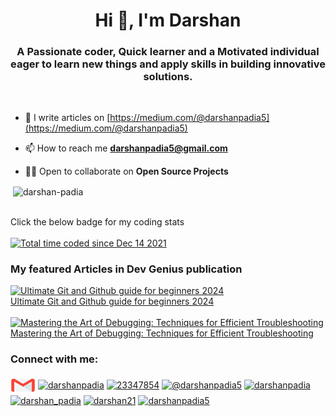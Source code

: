 <h1 align="center">Hi 👋, I'm Darshan</h1>
<h3 align="center">A Passionate coder, Quick learner and a Motivated individual eager to learn new things and apply skills in building innovative solutions.</h3> <br/>

- 📝 I write articles on [https://medium.com/@darshanpadia5](https://medium.com/@darshanpadia5)

<!--- 💬 Ask me about **Web Development** -->

- 📫 How to reach me **darshanpadia5@gmail.com**

- 🤝🏻 Open to collaborate on **Open Source Projects**
<!-- darshanpadia darshan padia darshanpadia darshan padia darshanpadia darshan padia darshanpadia darshan padia darshanpadia darshan padia darshanpadia darshan padia -->
<!-- darshanpadia darshan padia darshanpadia darshan padia darshanpadia darshan padia darshanpadia darshan padia darshanpadia darshan padia darshanpadia darshan padia -->
<!-- darshanpadia darshan padia darshanpadia darshan padia darshanpadia darshan padia darshanpadia darshan padia darshanpadia darshan padia darshanpadia darshan padia -->
<!-- darshanpadia darshan padia darshanpadia darshan padia darshanpadia darshan padia darshanpadia darshan padia darshanpadia darshan padia darshanpadia darshan padia -->

<!-- - 📄 Know about my experiences [Darshan's Resume](https://drive.google.com/file/d/13_nqx8gtlT1iTiJOnp2msarcTmMG_QNK/view?usp=sharing)0 -->
<p>&nbsp;<img align="center" src="https://github-readme-stats.vercel.app/api?username=darshan-padia&theme=chartreuse-dark&show_icons=true&locale=en" alt="darshan-padia" /></p>
  <br/>
Click the below badge for my coding stats <br> <br>
<a href="https://wakatime.com/@0d5b68ac-b163-4bed-8181-40a8875b1148"><img src="https://wakatime.com/badge/user/0d5b68ac-b163-4bed-8181-40a8875b1148.svg" alt="Total time coded since Dec 14 2021" /></a>

<h3>My featured Articles in Dev Genius publication</h3>
<div>
  <a href="https://medium.com/dev-genius/ultimate-git-and-github-guide-for-beginners-2024-e263b14325fb" target="_blank">
    <img src="https://miro.medium.com/v2/resize:fit:120/format:webp/1*f2Q10zY0TWcYGeUbTAK7Wg.png" alt="Ultimate Git and Github guide for beginners 2024" />
  </a>
  <br/>
  <a href="https://medium.com/dev-genius/ultimate-git-and-github-guide-for-beginners-2024-e263b14325fb" target="_blank">Ultimate Git and Github guide for beginners 2024</a>
</div>
<br/>

<div>
  <a href="https://medium.com/dev-genius/mastering-the-art-of-debugging-techniques-for-efficient-troubleshooting-629c1b8f237f" target="_blank">
    <img src="https://miro.medium.com/v2/resize:fit:120/format:webp/1*Z1ByKz-p8yipswHEOzjJ-g.png"
     alt="Mastering the Art of Debugging: Techniques for Efficient Troubleshooting" />
  </a>
  <br/>
  <a href="https://medium.com/dev-genius/mastering-the-art-of-debugging-techniques-for-efficient-troubleshooting-629c1b8f237f" target="_blank">Mastering the Art of Debugging: Techniques for Efficient Troubleshooting</a>
</div>



<h3 align="left">Connect with me:</h3>
<p align="left">
<a href="darshanpadia5@gmail.com" target="blank"><img align="center" styles="padding-top:5px" src="4202011_email_gmail_mail_logo_social_icon.svg" alt="darshanpadia" height="30" width="40" /></a>
<a href="https://linkedin.com/in/darshanpadia" target="blank"><img align="center" src="https://raw.githubusercontent.com/rahuldkjain/github-profile-readme-generator/master/src/images/icons/Social/linked-in-alt.svg" alt="darshanpadia" height="30" width="40" /></a>
<a href="https://stackoverflow.com/users/23347854" target="blank"><img align="center" src="https://raw.githubusercontent.com/rahuldkjain/github-profile-readme-generator/master/src/images/icons/Social/stack-overflow.svg" alt="23347854" height="30" width="40" /></a>
<a href="https://medium.com/@darshanpadia5" target="blank"><img align="center" src="https://raw.githubusercontent.com/rahuldkjain/github-profile-readme-generator/master/src/images/icons/Social/medium.svg" alt="@darshanpadia5" height="30" width="40" /></a>
<a href="https://www.codechef.com/users/darshanpadia" target="blank"><img align="center" src="https://cdn.jsdelivr.net/npm/simple-icons@3.1.0/icons/codechef.svg" alt="darshanpadia" height="30" width="40" /></a>
<a href="https://www.hackerrank.com/darshan_padia" target="blank"><img align="center" src="https://raw.githubusercontent.com/rahuldkjain/github-profile-readme-generator/master/src/images/icons/Social/hackerrank.svg" alt="darshan_padia" height="30" width="40" /></a>
<a href="https://codeforces.com/profile/darshan21" target="blank"><img align="center" src="https://raw.githubusercontent.com/rahuldkjain/github-profile-readme-generator/master/src/images/icons/Social/codeforces.svg" alt="darshan21" height="30" width="40" /></a>
<a href="https://www.leetcode.com/darshanpadia5" target="blank"><img align="center" src="https://raw.githubusercontent.com/rahuldkjain/github-profile-readme-generator/master/src/images/icons/Social/leet-code.svg" alt="darshanpadia5" height="30" width="40" /></a>
</p>
